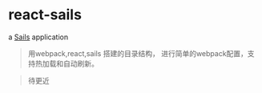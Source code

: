 # react-sails

a [Sails](http://sailsjs.org) application

>用webpack,react,sails 搭建的目录结构， 进行简单的webpack配置，支持热加载和自动刷新。

>待更近
